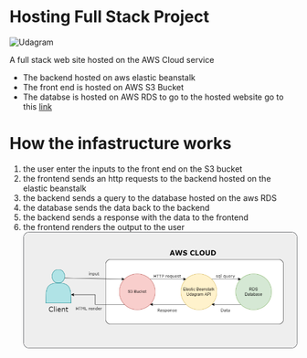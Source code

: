 # Hosting Full Stack Project

![Udagram](https://circleci.com/gh/STYX-404/udagram.svg?style=svg)

A full stack web site hosted on the AWS Cloud service

- The backend hosted on aws elastic beanstalk
- The front end is hosted on AWS S3 Bucket
- The databse is hosted on AWS RDS
  to go to the hosted website go to this [link](http://my-284073646289-bucket.s3-website-us-east-1.amazonaws.com)

# How the infastructure works

1. the user enter the inputs to the front end on the S3 bucket
2. the frontend sends an http requests to the backend hosted on the elastic beanstalk
3. the backend sends a query to the database hosted on the aws RDS
4. the database sends the data back to the backend
5. the backend sends a response with the data to the frontend
6. the frontend renders the output to the user
   ![Alt text](docs/aws_services.png)
